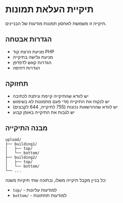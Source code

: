# תיקיית העלאת תמונות

תיקייה זו משמשת לאחסון תמונות מודעות של הבניינים.

## הגדרות אבטחה

- מניעת הרצת קוד PHP
- מניעת גלישה בתיקייה
- הגדרות קאש לדפדפן
- הגדרות דחיסה

## תחזוקה

- יש לוודא שהתיקייה קיימת וניתנת לכתיבה
- יש לנקות את התיקייה מדי פעם מתמונות לא בשימוש
- יש לוודא שההרשאות נכונות (755 לתיקייה, 644 לקבצים)
- יש לגבות את התיקייה באופן קבוע

## מבנה התיקייה

```
upload/
├── building1/
│   ├── top/
│   └── bottom/
├── building2/
│   ├── top/
│   └── bottom/
└── ...
```

כל בניין מקבל תיקייה משלו, ובתוכה שתי תיקיות משנה:
- `top/` - למודעות עליונות
- `bottom/` - למודעות תחתונות 
